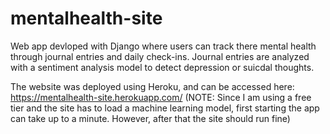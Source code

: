 # mentalhealth-site

Web app devloped with Django where users can track there mental health through journal entries and daily check-ins. Journal entries are analyzed with a sentiment analysis model to detect depression or suicdal thoughts. 


The website was deployed using Heroku, and can be accessed here: https://mentalhealth-site.herokuapp.com/
(NOTE: Since I am using a free tier and the site has to load a machine learning model, first starting the app can take up to a minute. However, after that the site should run fine)
